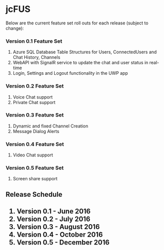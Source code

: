 # jcFUS
Below are the current feature set roll outs for each release (subject to change):

<h3>Version 0.1 Feature Set</h3>
<ol>
  <li>Azure SQL Database Table Structures for Users, ConnectedUsers and Chat History, Channels</li>
  <li>WebAPI with SignalR service to update the chat and user status in real-time</li>
  <li>Login, Settings and Logout functionality in the UWP app</li>
</ol>

<h3>Version 0.2 Feature Set</h3>
<ol>
  <li>Voice Chat support</li>
  <li>Private Chat support</li>
</ol>

<h3>Version 0.3 Feature Set</h3>
<ol>
  <li>Dynamic and fixed Channel Creation</li>
  <li>Message Dialog Alerts</li>
</ol>

<h3>Version 0.4 Feature Set</h3>
<ol>
  <li>Video Chat support</li>
</ol>

<h3>Version 0.5 Feature Set</h3>
<ol>
  <li>Screen share support</li>
</ol>

<h2>Release Schedule<h2>
<ol>
<li>Version 0.1 - June 2016</li>
<li>Version 0.2 - July 2016</li>
<li>Version 0.3 - August 2016</li>
<li>Version 0.4 - October 2016</li>
<li>Version 0.5 - December 2016</li>
</ol>
